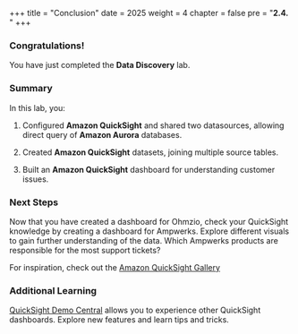 +++
title = "Conclusion"
date = 2025
weight = 4
chapter = false
pre = "<b>2.4. </b>"
+++

### Congratulations!

You have just completed the **Data Discovery** lab.

### Summary

In this lab, you:

1. Configured **Amazon QuickSight** and shared two datasources, allowing direct query of **Amazon Aurora** databases.

2. Created **Amazon QuickSight** datasets, joining multiple source tables.

3. Built an **Amazon QuickSight** dashboard for understanding customer issues.

### Next Steps

Now that you have created a dashboard for Ohmzio, check your QuickSight knowledge by creating a dashboard for Ampwerks. Explore different visuals to gain further understanding of the data. Which Ampwerks products are responsible for the most support tickets?

For inspiration, check out the [Amazon QuickSight Gallery](https://aws.amazon.com/quicksight/gallery/?quicksight-gallery-cards.sort-by=item.additionalFields.industry&quicksight-gallery-cards.sort-order=asc) 

### Additional Learning

[QuickSight Demo Central](https://democentral.learnquicksight.online/)  allows you to experience other QuickSight dashboards. Explore new features and learn tips and tricks.